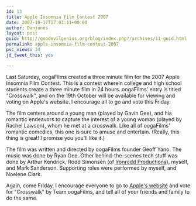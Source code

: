 ```yaml
---
id: 13
title: Apple Insomnia Film Contest 2007
date: 2007-10-17T17:03:11+00:00
author: Danjones
layout: post
guid: http://goodevilgenius.org/blog/index.php?/archives/11-guid.html
permalink: apple-insomnia-film-contest-2007
pvc_views: 34
jd_tweet_this: yes

---
```

Last Saturday, oogaFilms created a three minute film for the 2007 Apple Insomnia Film Contest. This is a contest wherein college and high school students create a three minute film in 24 hours. oogaFilms' entry is titled "Crosswalk", and on the 19th October will be available for viewing and voting on Apple's website. I encourage all to go and vote this Friday.

The film centers around a young man (played by Gavin Gee), and his romantic endeavors to capture the interest of a young woman (played by Rachel Lawson), whom he met at a crosswalk. Like all of oogaFilms' romantic comedies, this one is sure to amuse and entertain. (Really, this thing is great! I promise you you'll like it.)

The film was written and directed by oogaFilms founder Geoff Yano. The music was done by Ryan Gee. Other behind-the-scenes tech stuff was done by Arthur Kendrick, Rodd Simonsen (of [Ironrodd Productions](http://www.ironrodd.com/)), myself, and Mark Sanderson. Supporting roles were performed by myself, and Noelene Clark.

Again, come Friday, I encourage everyone to go to [Apple's website](http://www.apple.com/go/insomnia/) and vote for "Crosswalk" by Team oogaFilms, and tell all of your friends and family to do the same.
